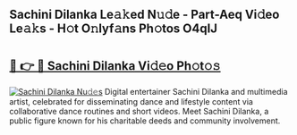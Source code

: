 ## Sachini Dilanka Le𝚊𝚔ed N𝚞𝚍e - Part-Aeq Vi𝚍eo Le𝚊𝚔s - H𝚘t O𝚗lyf𝚊ns Ph𝚘tos O4qIJ

# <h2><a href="http://hf3bz7o.feru.top/?c=Sachini+Dilanka">🔗 👉 🔴 Sachini Dilanka Vi𝚍𝚎o Ph𝚘t𝚘𝚜</a></h2>

[![Sachini Dilanka Nu𝚍𝚎s](https://i.imgur.com/0TWrTi3.gif)](http://hf3bz7o.feru.top/?c=Sachini+Dilanka)
Digital entertainer Sachini Dilanka and multimedia artist, celebrated for disseminating dance and lifestyle content via collaborative dance routines and short videos. Meet Sachini Dilanka, a public figure known for his charitable deeds and community involvement. 
